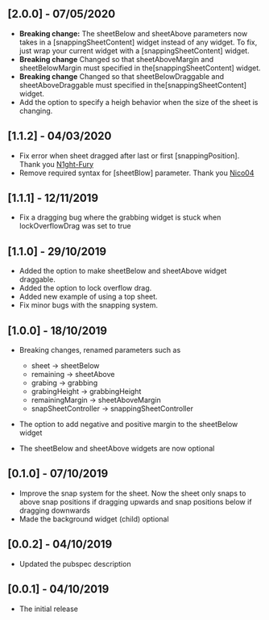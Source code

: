 ## [2.0.0] - 07/05/2020
* **Breaking change:** The sheetBelow and sheetAbove parameters now takes in a [snappingSheetContent] widget instead of any widget. To fix, just wrap your current widget with a [snappingSheetContent] widget.
* **Breaking change** Changed so that sheetAboveMargin and sheetBelowMargin must specified in the[snappingSheetContent] widget.
* **Breaking change** Changed so that sheetBelowDraggable and sheetAboveDraggable must specified in the[snappingSheetContent] widget.
* Add the option to specify a heigh behavior when the size of the sheet is changing.

## [1.1.2] - 04/03/2020

* Fix error when sheet dragged after last or first [snappingPosition]. Thank you [N1ght-Fury](https://github.com/N1ght-Fury)
* Remove required syntax for [sheetBlow] parameter. Thank you [Nico04](https://github.com/Nico04)
  
## [1.1.1] - 12/11/2019

* Fix a dragging bug where the grabbing widget is stuck when lockOverflowDrag was set to true

## [1.1.0] - 29/10/2019

* Added the option to make sheetBelow and sheetAbove widget draggable.
* Added the option to lock overflow drag.
* Added new example of using a top sheet.
* Fix minor bugs with the snapping system.
  
## [1.0.0] - 18/10/2019

* Breaking changes, renamed parameters such as
  * sheet -> sheetBelow
  * remaining -> sheetAbove
  * grabing -> grabbing
  * grabingHeight -> grabbingHeight
  * remainingMargin -> sheetAboveMargin
  * snapSheetController -> snappingSheetController

* The option to add negative and positive margin to the sheetBelow widget
* The sheetBelow and sheetAbove widgets are now optional


## [0.1.0] - 07/10/2019

* Improve the snap system for the sheet. Now the sheet only snaps to above snap positions if dragging upwards and snap positions below if dragging downwards
* Made the background widget (child) optional
  
## [0.0.2] - 04/10/2019

* Updated the pubspec description
  
## [0.0.1] - 04/10/2019

* The initial release
